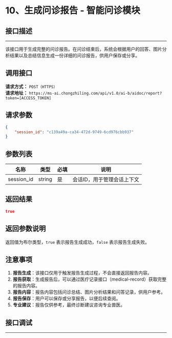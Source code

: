 # 10、生成问诊报告 - 智能问诊模块

## 接口描述
---
该接口用于生成完整的问诊报告。在问诊结束后，系统会根据用户的回答、图片分析结果以及总结信息生成一份详细的问诊报告，供用户保存或分享。

## 调用接口
**请求方式：** `POST（HTTPS）`  
**请求地址：** `https://ms-ai.chongzhiling.com/api/v1.0/ai-b/aidoc/report?token=[ACCESS_TOKEN]`

## 请求参数
```json
{
    "session_id": "c139a49a-ca34-472d-9749-6cd976cbb937"
}
```

## 参数列表

| 名称            | 类型   | 必填 | 说明                  |
| --------------- | ------ | ---- | --------------------- |
| session_id      | string | 是   | 会话ID，用于管理会话上下文 |

## 返回结果
```json
true
```

## 返回参数说明
返回值为布尔类型，`true` 表示报告生成成功，`false` 表示报告生成失败。

## 注意事项
1. **报告生成**：该接口仅用于触发报告生成过程，不会直接返回报告内容。
2. **报告获取**：生成报告后，可以通过医疗记录接口（medical-record）获取完整的报告内容。
3. **报告内容**：报告内容包括问诊总结、图片分析结果和问答记录，供用户参考。
4. **报告保存**：用户可以保存或分享报告，以便后续查阅。
5. **专业建议**：报告仅供参考，最终诊断建议咨询专业兽医。

## 接口调试
---
<script setup>  
import SwaggerUI from '../../../../src/components/SwaggerUI.vue'  
</script>  

<ClientOnly>  
  <SwaggerUI   
    tag="report"   
    type="post"   
    path="/aidoc/report"   
  />  
</ClientOnly>



